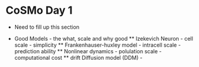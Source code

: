 # CoSMo Day 1
* Need to fill up this section

* Good Models - the what, scale and why good
** Izekevich Neuron - cell scale - simplicity
** Frankenhauser-huxley model - intracell scale - prediction ability
** Nonlinear dynamics - polulation scale - computational cost
** drift Diffusion model (DDM) -

